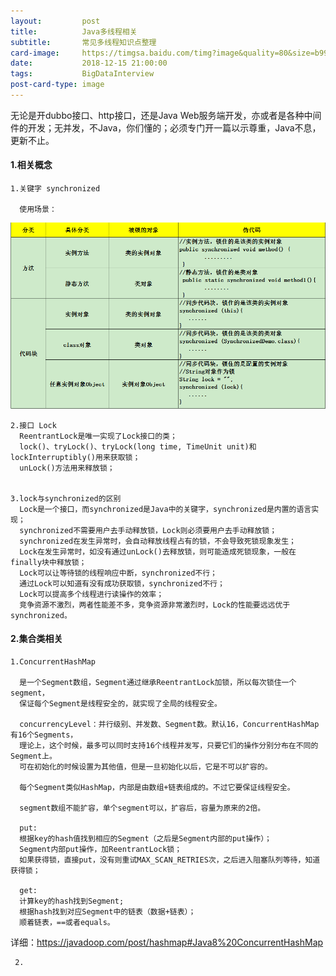 ```yaml
---
layout:         post
title:          Java多线程相关
subtitle:       常见多线程知识点整理
card-image:     https://timgsa.baidu.com/timg?image&quality=80&size=b9999_10000&sec=1544886985001&di=6dabac2fd3dd7d2b0af391951190b93a&imgtype=0&src=http%3A%2F%2Fs1.51cto.com%2Foss%2F201802%2F27%2F164a32018df83046460958996918d890.jpg-wh_651x-s_1321967539.jpg
date:           2018-12-15 21:00:00
tags:           BigDataInterview
post-card-type: image
---
```


  无论是开dubbo接口、http接口，还是Java Web服务端开发，亦或者是各种中间件的开发；无并发，不Java，你们懂的；必须专门开一篇以示尊重，Java不息，更新不止。
  
#### 1.相关概念

    1.关键字 synchronized
    
      使用场景：
      
![MacDown Screenshot](/assets/images/2615789-08f16aeac7e0977d.png)

    2.接口 Lock
      ReentrantLock是唯一实现了Lock接口的类；
      lock()、tryLock()、tryLock(long time, TimeUnit unit)和lockInterruptibly()用来获取锁；
      unLock()方法用来释放锁；
      

    3.lock与synchronized的区别
      Lock是一个接口，而synchronized是Java中的关键字，synchronized是内置的语言实现；
      synchronized不需要用户去手动释放锁，Lock则必须要用户去手动释放锁；
      synchronized在发生异常时，会自动释放线程占有的锁，不会导致死锁现象发生；
      Lock在发生异常时，如没有通过unLock()去释放锁，则可能造成死锁现象，一般在finally块中释放锁；
      Lock可以让等待锁的线程响应中断，synchronized不行；
      通过Lock可以知道有没有成功获取锁，synchronized不行；
      Lock可以提高多个线程进行读操作的效率；
      竞争资源不激烈，两者性能差不多，竞争资源非常激烈时，Lock的性能要远远优于synchronized。
      
  
#### 2.集合类相关

    1.ConcurrentHashMap
    
      是一个Segment数组，Segment通过继承ReentrantLock加锁，所以每次锁住一个segment，
      保证每个Segment是线程安全的，就实现了全局的线程安全。
      
      concurrencyLevel：并行级别、并发数、Segment数。默认16，ConcurrentHashMap有16个Segments，
      理论上，这个时候，最多可以同时支持16个线程并发写，只要它们的操作分别分布在不同的Segment上。
      可在初始化的时候设置为其他值，但是一旦初始化以后，它是不可以扩容的。
      
      每个Segment类似HashMap，内部是由数组+链表组成的。不过它要保证线程安全。
      
      segment数组不能扩容，单个segment可以，扩容后，容量为原来的2倍。
      
      put:
      根据key的hash值找到相应的Segment（之后是Segment内部的put操作）；
      Segment内部put操作，加ReentrantLock锁；
      如果获得锁，直接put，没有则重试MAX_SCAN_RETRIES次，之后进入阻塞队列等待，知道获得锁；
      
      get:
      计算key的hash找到Segment;
      根据hash找到对应Segment中的链表（数据+链表）；
      顺着链表，==或者equals。
      
 详细：https://javadoop.com/post/hashmap#Java8%20ConcurrentHashMap
 
     2.
      
     
      
      
      
      
      

   
  
  
  
  